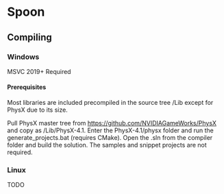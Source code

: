 # Spoon

## Compiling
### Windows

MSVC 2019+ Required

#### Prerequisites
Most libraries are included precompiled in the source tree /Lib except for PhysX due to its size.

Pull PhysX master tree from https://github.com/NVIDIAGameWorks/PhysX and copy as /Lib/PhysX-4.1. Enter the PhysX-4.1/physx folder and run the generate_projects.bat (requires CMake). Open the .sln from the compiler folder and build the solution. The samples and snippet projects are not required.


### Linux
TODO
